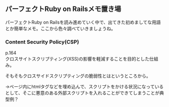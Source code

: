 ## パーフェクトRuby on Railsメモ置き場

パーフェクトRuby on Railsを読み進めていく中で、出てきた初めましてな用語とか簡単なメモ。ここから色々調べていきましょうね。

### Content Security Policy(CSP)

p.164<br>
クロスサイトスクリプティング(XSS)の影響を軽減することを目的とした仕組み。

そもそもクロスサイドスクリプティングの脆弱性とはというところから。

→ページ内にhtmlタグなどを埋め込んで、スクリプトをかける状況になっているとして、そこに悪意のある外部スクリプトを入れることができてしまうことが典型例？




